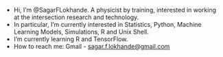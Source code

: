 - Hi, I’m @SagarFLokhande. A physicist by training, interested in working at the intersection research and technology.
- In particular, I’m currently interested in Statistics, Python, Machine Learning Models, Simulations, R and Unix Shell.
- I’m currently learning R and TensorFlow. 
- How to reach me: Gmail - sagar.f.lokhande@gmail.com

<!---
SagarFLokhande/SagarFLokhande is a ✨ special ✨ repository because its `README.md` (this file) appears on your GitHub profile.
You can click the Preview link to take a look at your changes.
--->
